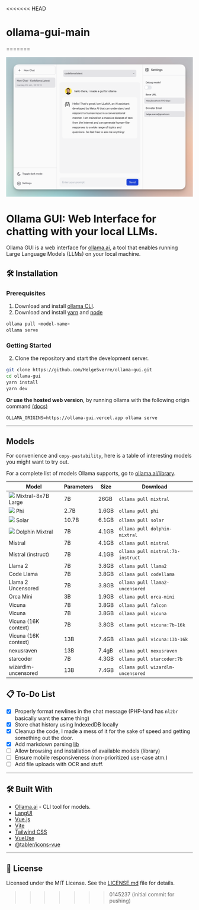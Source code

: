 <<<<<<< HEAD
# ollama-gui-main
=======
<p align="center">
  <img src=".github/header.png" alt="Ollama GUI logo">
</p>

# Ollama GUI: Web Interface for chatting with your local LLMs.

Ollama GUI is a web interface for [ollama.ai](https://ollama.ai/download), a tool that enables running Large
Language Models (LLMs) on your local machine.

## 🛠 Installation

### Prerequisites

1. Download and install [ollama CLI](https://ollama.ai/download).
2. Download and install [yarn](https://classic.yarnpkg.com/lang/en/docs/install/#mac-stable)
   and [node](https://nodejs.org/en/download)

```bash
ollama pull <model-name>
ollama serve
```

### Getting Started

2. Clone the repository and start the development server.

```bash
git clone https://github.com/HelgeSverre/ollama-gui.git
cd ollama-gui
yarn install
yarn dev
```

**Or use the hosted web version**, by running ollama with the following origin
command [(docs)](https://github.com/jmorganca/ollama/blob/main/docs/faq.md#how-can-i-expose-the-ollama-server)

```shell
OLLAMA_ORIGINS=https://ollama-gui.vercel.app ollama serve
```

---

## Models

For convenience and `copy-pastability`, here is a table of interesting models you might want to try out.

For a complete list of models Ollama supports, go
to [ollama.ai/library](https://ollama.ai/library 'ollama model library').

| Model                                                                                                                           | Parameters | Size  | Download                          |
|---------------------------------------------------------------------------------------------------------------------------------|------------|-------|-----------------------------------|
| <a href="https://ollama.ai/library/mixtral"><img src="https://img.shields.io/badge/New-black.svg"/></a> Mixtral-8x7B Large      | 7B         | 26GB  | `ollama pull mixtral`             |
| <a href="https://ollama.ai/library/phi"><img src="https://img.shields.io/badge/New-black.svg"/></a> Phi                         | 2.7B       | 1.6GB | `ollama pull phi`                 |
| <a href="https://ollama.ai/library/solar"><img src="https://img.shields.io/badge/New-black.svg"/></a> Solar                     | 10.7B      | 6.1GB | `ollama pull solar`               |
| <a href="https://ollama.ai/library/dolphin-mixtral"><img src="https://img.shields.io/badge/New-black.svg"/></a> Dolphin Mixtral | 7B         | 4.1GB | `ollama pull dolphin-mixtral`     |
| Mistral                                                                                                                         | 7B         | 4.1GB | `ollama pull mistral`             |
| Mistral (instruct)                                                                                                              | 7B         | 4.1GB | `ollama pull mistral:7b-instruct` |
| Llama 2                                                                                                                         | 7B         | 3.8GB | `ollama pull llama2`              |
| Code Llama                                                                                                                      | 7B         | 3.8GB | `ollama pull codellama`           |
| Llama 2 Uncensored                                                                                                              | 7B         | 3.8GB | `ollama pull llama2-uncensored`   |
| Orca Mini                                                                                                                       | 3B         | 1.9GB | `ollama pull orca-mini`           |
| Vicuna                                                                                                                          | 7B         | 3.8GB | `ollama pull falcon`              |
| Vicuna                                                                                                                          | 7B         | 3.8GB | `ollama pull vicuna`              |
| Vicuna (16K context)                                                                                                            | 7B         | 3.8GB | `ollama pull vicuna:7b-16k`       |
| Vicuna (16K context)                                                                                                            | 13B        | 7.4GB | `ollama pull vicuna:13b-16k`      |
| nexusraven                                                                                                                      | 13B        | 7.4gB | `ollama pull nexusraven`          |
| starcoder                                                                                                                       | 7B         | 4.3GB | `ollama pull starcoder:7b`        |
| wizardlm-uncensored                                                                                                             | 13B        | 7.4GB | `ollama pull wizardlm-uncensored` |

## 📋 To-Do List

- [x] Properly format newlines in the chat message (PHP-land has `nl2br` basically want the same thing)
- [x] Store chat history using IndexedDB locally
- [x] Cleanup the code, I made a mess of it for the sake of speed and getting something out the door.
- [x] Add markdown parsing [lib](https://dev.to/matijanovosel/rendering-markdown-in-vue-3-3maj)
- [ ] Allow browsing and installation of available models (library)
- [ ] Ensure mobile responsiveness (non-prioritized use-case atm.)
- [ ] Add file uploads with OCR and stuff.

---

## 🛠 Built With

- [Ollama.ai](https://ollama.ai/) - CLI tool for models.
- [LangUI](https://www.langui.dev/)
- [Vue.js](https://vuejs.org/)
- [Vite](https://vitejs.dev/)
- [Tailwind CSS](https://tailwindcss.com/)
- [VueUse](https://vueuse.org/)
- [@tabler/icons-vue](https://github.com/tabler/icons-vue)

---

## 📝 License

Licensed under the MIT License. See the [LICENSE.md](LICENSE.md) file for details.
>>>>>>> 0145237 (initial commit for pushing)
